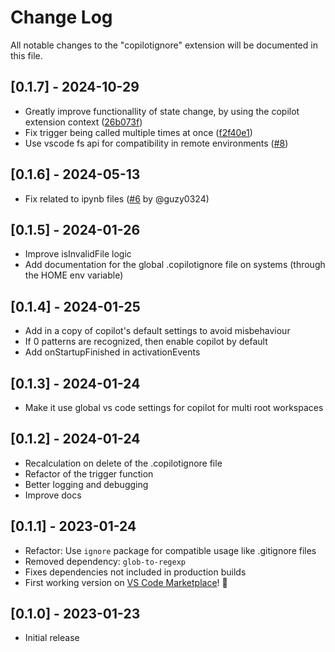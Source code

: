 # Change Log

All notable changes to the "copilotignore" extension will be documented in this file.

## [0.1.7] - 2024-10-29

- Greatly improve functionallity of state change, by using the copilot extension context ([26b073f](https://github.com/mattickx/copilotignore-vscode/commit/26b073f5d103810695b75d39c03ddda070508bed))
- Fix trigger being called multiple times at once ([f2f40e1](https://github.com/mattickx/copilotignore-vscode/commit/f2f40e1ff227caa84c1650291120dbd0164bf932))
- Use vscode fs api for compatibility in remote environments ([#8](https://github.com/mattickx/copilotignore-vscode/pull/8/files))

## [0.1.6] - 2024-05-13

- Fix related to ipynb files ([#6](https://github.com/mattickx/copilotignore-vscode/pull/6/files) by @guzy0324)

## [0.1.5] - 2024-01-26

- Improve isInvalidFile logic
- Add documentation for the global .copilotignore file on systems (through the HOME env variable)

## [0.1.4] - 2024-01-25

- Add in a copy of copilot's default settings to avoid misbehaviour
- If 0 patterns are recognized, then enable copilot by default
- Add onStartupFinished in activationEvents
 
## [0.1.3] - 2024-01-24

- Make it use global vs code settings for copilot for multi root workspaces

## [0.1.2] - 2024-01-24

- Recalculation on delete of the .copilotignore file
- Refactor of the trigger function
- Better logging and debugging
- Improve docs

## [0.1.1] - 2023-01-24

- Refactor: Use `ignore` package for compatible usage like .gitignore files
- Removed dependency: `glob-to-regexp` 
- Fixes dependencies not included in production builds
- First working version on [VS Code Marketplace](https://marketplace.visualstudio.com/items?itemName=Mattickx.copilotignore-vscode)! 🎉

## [0.1.0] - 2023-01-23

- Initial release
